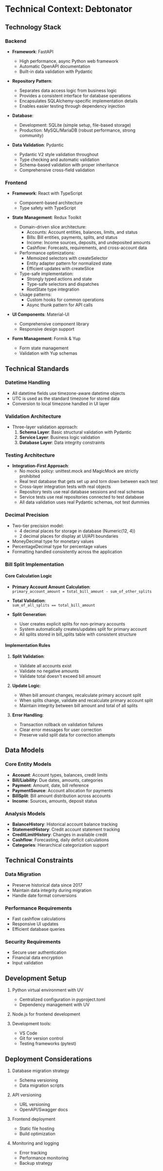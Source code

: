 # Technical Context: Debtonator

## Technology Stack

### Backend

- **Framework**: FastAPI
  - High performance, async Python web framework
  - Automatic OpenAPI documentation
  - Built-in data validation with Pydantic

- **Repository Pattern**:
  - Separates data access logic from business logic
  - Provides a consistent interface for database operations
  - Encapsulates SQLAlchemy-specific implementation details
  - Enables easier testing through dependency injection

- **Database**:
  - Development: SQLite (simple setup, file-based storage)
  - Production: MySQL/MariaDB (robust performance, strong community)

- **Data Validation**: Pydantic
  - Pydantic V2 style validation throughout
  - Type checking and automatic validation
  - Schema-based validation with proper inheritance
  - Comprehensive cross-field validation

### Frontend

- **Framework**: React with TypeScript
  - Component-based architecture
  - Type safety with TypeScript

- **State Management**: Redux Toolkit
  - Domain-driven slice architecture:
    - Accounts: Account entities, balances, limits, and status
    - Bills: Bill entities, payments, splits, and status
    - Income: Income sources, deposits, and undeposited amounts
    - Cashflow: Forecasts, requirements, and cross-account data
  - Performance optimizations:
    - Memoized selectors with createSelector
    - Entity adapter pattern for normalized state
    - Efficient updates with createSlice
  - Type-safe implementation:
    - Strongly typed actions and state
    - Type-safe selectors and dispatches
    - RootState type integration
  - Usage patterns:
    - Custom hooks for common operations
    - Async thunk pattern for API calls

- **UI Components**: Material-UI
  - Comprehensive component library
  - Responsive design support

- **Form Management**: Formik & Yup
  - Form state management
  - Validation with Yup schemas

## Technical Standards

### Datetime Handling

- All datetime fields use timezone-aware datetime objects
- UTC is used as the standard timezone for stored data
- Conversion to local timezone handled in UI layer

### Validation Architecture

- Three-layer validation approach:
  1. **Schema Layer**: Basic structural validation with Pydantic
  2. **Service Layer**: Business logic validation
  3. **Database Layer**: Data integrity constraints

### Testing Architecture

- **Integration-First Approach**:
  - No mocks policy: unittest.mock and MagicMock are strictly prohibited
  - Real test database that gets set up and torn down between each test
  - Cross-layer integration tests with real objects
  - Repository tests use real database sessions and real schemas
  - Service tests use real repositories connected to test database
  - All data validation uses real Pydantic schemas, not test dummies

### Decimal Precision

- Two-tier precision model:
  - 4 decimal places for storage in database (Numeric(12, 4))
  - 2 decimal places for display at UI/API boundaries
- MoneyDecimal type for monetary values
- PercentageDecimal type for percentage values
- Formatting handled consistently across the application

### Bill Split Implementation

#### Core Calculation Logic

- **Primary Account Amount Calculation**:  
  `primary_account_amount = total_bill_amount - sum_of_other_splits`

- **Total Validation**:  
  `sum_of_all_splits == total_bill_amount`

- **Split Generation**:
  - User creates explicit splits for non-primary accounts
  - System automatically creates/updates split for primary account
  - All splits stored in bill_splits table with consistent structure

#### Implementation Rules

1. **Split Validation**:
   - Validate all accounts exist
   - Validate no negative amounts
   - Validate total doesn't exceed bill amount

2. **Update Logic**:
   - When bill amount changes, recalculate primary account split
   - When splits change, validate and recalculate primary account split
   - Maintain integrity between bill amount and total of all splits

3. **Error Handling**:
   - Transaction rollback on validation failures
   - Clear error messages for user correction
   - Preserve valid split data for correction attempts

## Data Models

### Core Entity Models

- **Account**: Account types, balances, credit limits
- **Bill/Liability**: Due dates, amounts, categories
- **Payment**: Amount, date, bill reference
- **PaymentSource**: Account allocation for payments
- **BillSplit**: Bill amount distribution across accounts
- **Income**: Sources, amounts, deposit status

### Analysis Models

- **BalanceHistory**: Historical account balance tracking
- **StatementHistory**: Credit account statement tracking
- **CreditLimitHistory**: Changes in available credit
- **Cashflow**: Forecasting, daily deficit calculations
- **Categories**: Hierarchical categorization support

## Technical Constraints

### Data Migration

- Preserve historical data since 2017
- Maintain data integrity during migration
- Handle date format conversions

### Performance Requirements

- Fast cashflow calculations
- Responsive UI updates
- Efficient database queries

### Security Requirements

- Secure user authentication
- Financial data encryption
- Input validation

## Development Setup

1. Python virtual environment with UV
   - Centralized configuration in pyproject.toml
   - Dependency management with UV

2. Node.js for frontend development

3. Development tools:
   - VS Code
   - Git for version control
   - Testing frameworks (pytest)

## Deployment Considerations

1. Database migration strategy
   - Schema versioning
   - Data migration scripts

2. API versioning
   - URL versioning
   - OpenAPI/Swagger docs

3. Frontend deployment
   - Static file hosting
   - Build optimization

4. Monitoring and logging
   - Error tracking
   - Performance monitoring
   - Backup strategy
